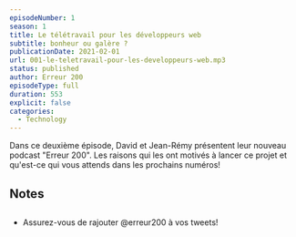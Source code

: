 ```yaml
---
episodeNumber: 1
season: 1
title: Le télétravail pour les développeurs web
subtitle: bonheur ou galère ?
publicationDate: 2021-02-01
url: 001-le-teletravail-pour-les-developpeurs-web.mp3
status: published
author: Erreur 200
episodeType: full
duration: 553
explicit: false
categories:
  - Technology
---
```


Dans ce deuxième épisode, David et Jean-Rémy présentent leur nouveau podcast "Erreur 200". Les raisons qui les ont motivés à lancer ce projet et qu'est-ce qui vous attends dans les prochains numéros!

## Notes



##

* Assurez-vous de rajouter @erreur200 à vos tweets!
